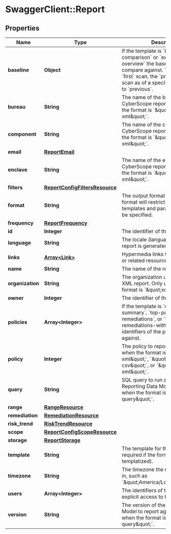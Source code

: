 # SwaggerClient::Report

## Properties
Name | Type | Description | Notes
------------ | ------------- | ------------- | -------------
**baseline** | **Object** | If the template is &#x60;baseline-comparison&#x60; or &#x60;executive-overview&#x60; the baseline scan to compare against. This can be the &#x60;first&#x60; scan, the &#x60;previous&#x60; scan, or a scan as of a specified date. Defaults to &#x60;previous&#x60;. | [optional] 
**bureau** | **String** | The name of the bureau for a CyberScope report. Only used when the format is &#x60;\&quot;cyberscope-xml\&quot;&#x60;. | [optional] 
**component** | **String** | The name of the component for a CyberScope report. Only used when the format is &#x60;\&quot;cyberscope-xml\&quot;&#x60;. | [optional] 
**email** | [**ReportEmail**](ReportEmail.md) |  | [optional] 
**enclave** | **String** | The name of the enclave for a CyberScope report. Only used when the format is &#x60;\&quot;cyberscope-xml\&quot;&#x60;. | [optional] 
**filters** | [**ReportConfigFiltersResource**](ReportConfigFiltersResource.md) |  | [optional] 
**format** | **String** | The output format of the report. The format will restrict the available templates and parameters that can be specified. | [optional] 
**frequency** | [**ReportFrequency**](ReportFrequency.md) |  | [optional] 
**id** | **Integer** | The identifier of the report. | [optional] 
**language** | **String** | The locale (language) in which the report is generated | [optional] 
**links** | [**Array&lt;Link&gt;**](Link.md) | Hypermedia links to corresponding or related resources. | [optional] 
**name** | **String** | The name of the report. | [optional] 
**organization** | **String** | The organization used for a XCCDF XML report. Only used when the format is &#x60;\&quot;xccdf-xml\&quot;&#x60;. | [optional] 
**owner** | **Integer** | The identifier of the report owner. | [optional] 
**policies** | **Array&lt;Integer&gt;** | If the template is &#x60;rule-breakdown-summary&#x60;, &#x60;top-policy-remediations&#x60;, or &#x60;top-policy-remediations-with-details&#x60; the identifiers of the policies to report against. | [optional] 
**policy** | **Integer** | The policy to report on. Only used when the format is &#x60;\&quot;oval-xml\&quot;&#x60;, &#x60;\&quot;\&quot;xccdf-csv\&quot;&#x60;, or &#x60;\&quot;xccdf-xml\&quot;&#x60;. | [optional] 
**query** | **String** | SQL query to run against the Reporting Data Model. Only used when the format is &#x60;\&quot;sql-query\&quot;&#x60;. | [optional] 
**range** | [**RangeResource**](RangeResource.md) |  | [optional] 
**remediation** | [**RemediationResource**](RemediationResource.md) |  | [optional] 
**risk_trend** | [**RiskTrendResource**](RiskTrendResource.md) |  | [optional] 
**scope** | [**ReportConfigScopeResource**](ReportConfigScopeResource.md) |  | [optional] 
**storage** | [**ReportStorage**](ReportStorage.md) |  | [optional] 
**template** | **String** | The template for the report (only required if the format is templatized). | [optional] 
**timezone** | **String** | The timezone the report generates in, such as &#x60;\&quot;America/Los_Angeles\&quot;&#x60;. | [optional] 
**users** | **Array&lt;Integer&gt;** | The identifiers of the users granted explicit access to the report. | [optional] 
**version** | **String** | The version of the report Data Model to report against. Only used when the format is &#x60;\&quot;sql-query\&quot;&#x60;. | [optional] 

